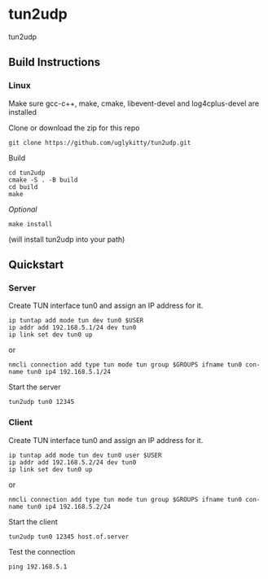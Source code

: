 # tun2udp

tun2udp

## Build Instructions

### Linux

Make sure gcc-c++, make, cmake, libevent-devel and log4cplus-devel are installed

Clone or download the zip for this repo

```shell
git clone https://github.com/uglykitty/tun2udp.git
```

Build

```shell
cd tun2udp
cmake -S . -B build
cd build
make
```

*Optional*

```shell
make install
```

(will install tun2udp into your path)

## Quickstart

### Server

Create TUN interface tun0 and assign an IP address for it.

```shell
ip tuntap add mode tun dev tun0 $USER
ip addr add 192.168.5.1/24 dev tun0
ip link set dev tun0 up
```

or

```shell
nmcli connection add type tun mode tun group $GROUPS ifname tun0 con-name tun0 ip4 192.168.5.1/24
```

Start the server

```shell
tun2udp tun0 12345
```

### Client

Create TUN interface tun0 and assign an IP address for it.

```shell
ip tuntap add mode tun dev tun0 user $USER
ip addr add 192.168.5.2/24 dev tun0
ip link set dev tun0 up
```

or

```shell
nmcli connection add type tun mode tun group $GROUPS ifname tun0 con-name tun0 ip4 192.168.5.2/24
```

Start the client

```shell
tun2udp tun0 12345 host.of.server
```

Test the connection

```shell
ping 192.168.5.1
```
